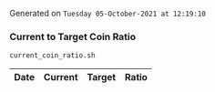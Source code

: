 Generated on `Tuesday 05-October-2021 at 12:19:10`

### Current to Target Coin Ratio
`current_coin_ratio.sh`

Date|Current|Target|Ratio
---|---|---|---
